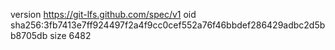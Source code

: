 version https://git-lfs.github.com/spec/v1
oid sha256:3fb7413e7ff924497f2a4f9cc0cef552a76f46bbdef286429adbc2d5bb8705db
size 6482
